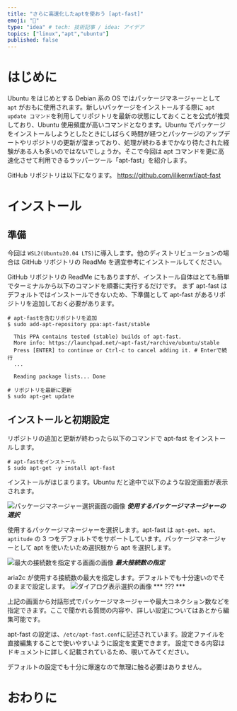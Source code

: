 ```yaml
---
title: "さらに高速化したaptを使おう [apt-fast]"
emoji: "🌊"
type: "idea" # tech: 技術記事 / idea: アイデア
topics: ["linux","apt","ubuntu"]
published: false
---
```


# はじめに

Ubuntu をはじめとする Debian 系の OS ではパッケージマネージャーとして `apt` がおもに使用されます。新しいパッケージをインストールする際に `apt update コマンド`を利用してリポジトリを最新の状態にしておくことを公式が推奨しており、Ubuntu 使用頻度が高いコマンドとなります。Ubuntu でパッケージをインストールしようとしたときにしばらく時間が経つとパッケージのアップデートやリポジトリの更新が溜まっており、処理が終わるまでかなり待たされた経験がある人も多いのではないでしょうか。そこで今回は apt コマンドを更に高速化させて利用できるラッパーツール「apt-fast」を紹介します。

GitHub リポジトリは以下になります。
https://github.com/ilikenwf/apt-fast

# インストール

## 準備

今回は `WSL2(Ubuntu20.04 LTS)`に導入します。他のディストリビューションの場合は GitHub リポジトリの ReadMe を適宜参考にインストールしてください。

GitHub リポジトリの ReadMe にもありますが、インストール自体はとても簡単でターミナルから以下のコマンドを順番に実行するだけです。
まず apt-fast はデフォルトではインストールできないため、下準備として apt-fast があるリポジトリを追加しておく必要があります。

```shell
# apt-fastを含むリポジトリを追加
$ sudo add-apt-repository ppa:apt-fast/stable

  This PPA contains tested (stable) builds of apt-fast.
  More info: https://launchpad.net/~apt-fast/+archive/ubuntu/stable
  Press [ENTER] to continue or Ctrl-c to cancel adding it. # Enterで続行
  ...

  Reading package lists... Done

# リポジトリを最新に更新
$ sudo apt-get update
```
## インストールと初期設定

リポジトリの追加と更新が終わったら以下のコマンドで apt-fast をインストールします。

```shell
# apt-fastをインストール
$ sudo apt-get -y install apt-fast
```

インストールがはじまります。Ubuntu だと途中で以下のような設定画面が表示されます。

![パッケージマネージャー選択画面の画像](https://storage.googleapis.com/zenn-user-upload/s9o7gsvs6amu9g0pjfzbwjxgy9r9)
***使用するパッケージマネージャーの選択***

使用するパッケージマネージャーを選択します。apt-fast は `apt-get`、`apt`、`aptitude` の 3 つをデフォルトでをサポートしています。パッケージマネージャーとして apt を使いたいため選択肢から apt を選択します。

![最大の接続数を指定する画面の画像](https://storage.googleapis.com/zenn-user-upload/qdskjagjuzn7ctb2h18tgdkl5496)
***最大接続数の指定***

aria2c が使用する接続数の最大を指定します。デフォルトでも十分速いのでそのままで設定します。
![ダイアログ表示選択の画像](https://storage.googleapis.com/zenn-user-upload/ek9a8751nq9req9s1trr0mi5yx4i)
*** ??? ***

上記の画面から対話形式でパッケージマネージャーや最大コネクション数などを指定できます。ここで聞かれる質問の内容や、詳しい設定についてはあとから編集可能です。

apt-fast の設定は、`/etc/apt-fast.conf`に記述されています。設定ファイルを直接編集することで使いやすいように設定を変更できます。
設定できる内容はドキュメントに詳しく記載されているため、覗いてみてください。

デフォルトの設定でも十分に爆速なので無理に触る必要はありません。

# おわりに